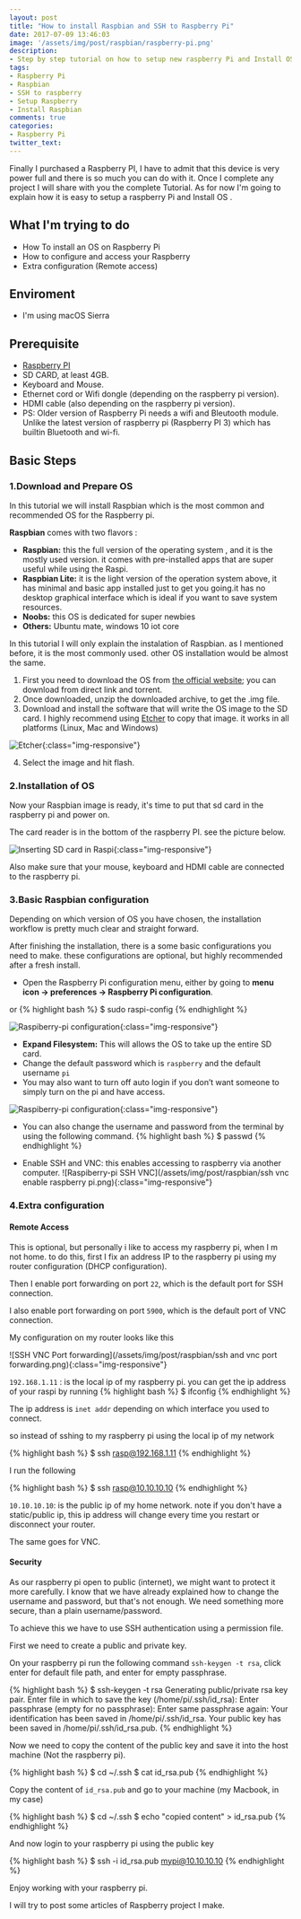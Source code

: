 ```yaml
---
layout: post
title: "How to install Raspbian and SSH to Raspberry Pi"
date: 2017-07-09 13:46:03
image: '/assets/img/post/raspbian/raspberry-pi.png'
description:
- Step by step tutorial on how to setup new raspberry Pi and Install OS (Raspbian) .
tags:
- Raspberry Pi
- Raspbian
- SSH to raspberry
- Setup Raspberry
- Install Raspbian 
comments: true
categories:
- Raspberry Pi
twitter_text:
---
```


Finally I purchased a Raspberry PI, I have to admit that this device is very power full and there is so much you can do with it.
Once I complete any project I will share with you the complete Tutorial.
As for now I'm going to explain how it is easy to setup a raspberry Pi and Install OS .

## What I'm trying to do

- How To install an OS on Raspberry Pi
- How to configure and access your Raspberry 
- Extra configuration (Remote access)

## Enviroment 

- I'm using macOS Sierra

## Prerequisite 

- [Raspberry PI](https://www.raspberrypi.org/products/)
- SD CARD, at least 4GB.
- Keyboard and Mouse.
- Ethernet cord or Wifi dongle (depending on the raspberry pi version).
- HDMI cable (also depending on the raspberry pi version).
- PS: Older version of Raspberry Pi needs a wifi and Bleutooth module. Unlike the latest version of raspberry pi (Raspberry PI 3) which has builtin Bluetooth and wi-fi.

## Basic Steps

### 1.Download and Prepare OS

In this tutorial we will install Raspbian which is the most common and recommended OS for the Raspberry pi.

<b>Raspbian</b> comes with two flavors :
- <b>Raspbian:</b> this the full version of the operating system , and it is the mostly used version. it comes with pre-installed apps that are super useful while using the Raspi.
- <b>Raspbian Lite:</b> it is the light version of the operation system above, it has minimal and basic app installed just to get you going.it has no desktop graphical interface which is ideal if you want to save system resources.
- <b>Noobs:</b> this OS is dedicated for super newbies 
- <b>Others:</b> Ubuntu mate, windows 10 iot core

In this tutorial I will only explain the instalation of Raspbian. as I mentioned before, it is the most commonly used. other OS installation would be almost the same.

1. First you need to download the OS from [the official website](https://www.raspberrypi.org/downloads/raspbian/); you can download from direct link and torrent.
2. Once downloaded, unzip the downloaded archive, to get the .img file.
3. Download and install the software that will write the OS image to the SD card. I highly recommend using  [Etcher](https://etcher.io/) to copy that image. it works in all platforms (Linux, Mac and Windows)

![Etcher](/assets/img/post/raspbian/etcher.png){:class="img-responsive"}

4. Select the image and hit flash.

### 2.Installation of OS

Now your Raspbian image is ready, it's time to put that sd card in the raspberry pi and power on. 

The card reader is in the bottom of the raspberry PI. see the picture below.

![Inserting SD card in Raspi](/assets/img/post/raspbian/insert_micro_sd_card_raspberry_pi.png){:class="img-responsive"}

Also make sure that your mouse, keyboard and HDMI cable are connected to the raspberry pi.

### 3.Basic Raspbian configuration

Depending on which version of OS you have chosen, the installation workflow is pretty much clear and straight forward.
 
After finishing the installation, there is a some basic configurations you need to make. these configurations are optional, but highly recommended after a fresh install.

- Open the Raspberry Pi configuration menu, either by going to  <b>menu icon -> preferences -> Raspberry Pi configuration</b>.

or 
{% highlight bash %}
$ sudo raspi-config
{% endhighlight %}

![Raspiberry-pi configuration](/assets/img/post/raspbian/raspberry-pi-configuration.png){:class="img-responsive"}

- <b>Expand Filesystem:</b> This will allows the OS to take up the entire SD card.
- Change the default password which is `raspberry` and the default username `pi`
- You may also want to turn off auto login if you don’t want someone to simply turn on the pi and have access.

![Raspiberry-pi configuration](/assets/img/post/raspbian/configure-raspi.png){:class="img-responsive"}

- You can also change the username and password from the terminal by using the following command.
{% highlight bash %}
$ passwd
{% endhighlight %}

- Enable SSH and VNC: this enables accessing to raspberry via another computer.
![Raspiberry-pi SSH VNC](/assets/img/post/raspbian/ssh vnc enable raspberry pi.png){:class="img-responsive"}


### 4.Extra configuration

#### Remote Access

This is optional, but personally i like to access my raspberry pi, when I m not home. to do this, first I fix an address IP to the raspberry pi using my router configuration (DHCP configuration).


Then I enable port forwarding on port `22`, which is the default port for SSH connection. 

I also enable port forwarding on port `5900`, which is the default port of VNC connection.

My configuration on my router looks like this

![SSH VNC Port forwarding](/assets/img/post/raspbian/ssh and vnc port forwarding.png){:class="img-responsive"}

`192.168.1.11` : is the local ip of my raspberry pi. you can get the ip address of your raspi by running
{% highlight bash %}
$ ifconfig
{% endhighlight %}

The ip address is `inet addr` depending on which interface you used to connect. 

so instead of sshing to my raspberry pi using the local ip of my network 

{% highlight bash %}
$ ssh rasp@192.168.1.11
{% endhighlight %}

I run the following 

{% highlight bash %}
$ ssh rasp@10.10.10.10 
{% endhighlight %}

`10.10.10.10`: is the public ip of my home network. note if you don't have a static/public ip, this ip address will change every time you restart or disconnect your router.

The same goes for VNC.

#### Security

As our raspberry pi open to public (internet), we might want to protect it more carefully. I know that we have already explained how to change the username and password, but that's not enough.
We need something more secure,  than a plain username/password.

To achieve this we have to use SSH authentication using a permission file.

First we need to create a public and private key.

On your raspberry pi run the following command `ssh-keygen -t rsa`, click enter for default file path, and enter for empty passphrase.

{% highlight bash %}
$ ssh-keygen -t rsa
Generating public/private rsa key pair.
Enter file in which to save the key (/home/pi/.ssh/id_rsa):
Enter passphrase (empty for no passphrase):
Enter same passphrase again:
Your identification has been saved in /home/pi/.ssh/id_rsa.
Your public key has been saved in /home/pi/.ssh/id_rsa.pub.
{% endhighlight %}

Now we need to copy the content of the public key and save it into the host machine (Not the raspberry pi).

{% highlight bash %}
$ cd ~/.ssh
$ cat id_rsa.pub
{% endhighlight %}

Copy the content of `id_rsa.pub` and go to your machine (my Macbook, in my case)

{% highlight bash %}
$ cd ~/.ssh
$ echo "copied content" > id_rsa.pub
{% endhighlight %}

And now login to your raspberry pi using the public key

{% highlight bash %}
$ ssh -i id_rsa.pub mypi@10.10.10.10
{% endhighlight %}

Enjoy working with your raspberry pi. 

I will try to post some articles of Raspberry project I make.